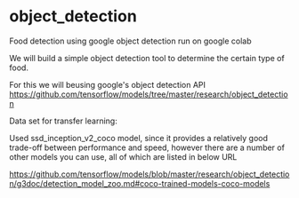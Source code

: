 # object_detection
Food detection using google object detection run on google colab


We will build a simple object detection tool to determine the certain type of food.

For this we will beusing google's object detection API
https://github.com/tensorflow/models/tree/master/research/object_detection

Data set for transfer learning:

Used ssd_inception_v2_coco model, since it provides a relatively good trade-off between performance and speed, however there are a number of other models you can use, all of which are listed in below URL

https://github.com/tensorflow/models/blob/master/research/object_detection/g3doc/detection_model_zoo.md#coco-trained-models-coco-models


